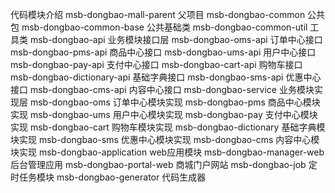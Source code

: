 代码模块介绍
msb-dongbao-mall-parent        	父项目
msb-dongbao-common 公共包
msb-dongbao-common-base 公共基础类
msb-dongbao-common-util 工具类
msb-dongbao-api 业务模块接口层
msb-dongbao-oms-api 订单中心接口
msb-dongbao-pms-api 商品中心接口
msb-dongbao-ums-api 用户中心接口
msb-dongbao-pay-api 支付中心接口
msb-dongbao-cart-api 购物车接口
msb-dongbao-dictionary-api 基础字典接口
msb-dongbao-sms-api 优惠中心接口
msb-dongbao-cms-api 内容中心接口
msb-dongbao-service 业务模块实现层
msb-dongbao-oms 订单中心模块实现
msb-dongbao-pms 商品中心模块实现
msb-dongbao-ums 用户中心模块实现
msb-dongbao-pay 支付中心模块实现
msb-dongbao-cart 购物车模块实现
msb-dongbao-dictionary 基础字典模块实现
msb-dongbao-sms 优惠中心模块实现
msb-dongbao-cms 内容中心模块实现
msb-dongbao-application web应用模块
msb-dongbao-manager-web 后台管理应用
msb-dongbao-portal-web 商城门户网站
msb-dongbao-job 定时任务模块
msb-dongbao-generator 代码生成器